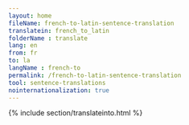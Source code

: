 ```yaml
---
layout: home
fileName: french-to-latin-sentence-translation
translatein: french_to_latin
folderName : translate
lang: en
from: fr
to: la
langName : french-to
permalink: /french-to-latin-sentence-translation
tool: sentence-translations
nointernationalization: true
---
```

{% include section/translateinto.html %}
